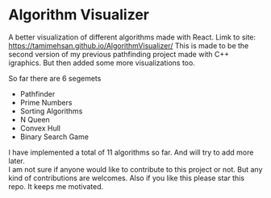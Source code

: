 # Algorithm Visualizer

A better visualization of different algorithms made with React. Limk to site: https://tamimehsan.github.io/AlgorithmVisualizer/
This is made to be the second version of my previous pathfinding project made with C++ igraphics. But then added some more visualizations too.  

So far there are 6 segemets  
- Pathfinder
- Prime Numbers
- Sorting Algorithms
- N Queen
- Convex Hull
- Binary Search Game

I have implemented a total of 11 algorithms so far. And will try to add more later.  
I am not sure if anyone would like to contribute to this project or not. But any kind of contributions are welcomes. Also if you like this please star this repo. It keeps me motivated.

